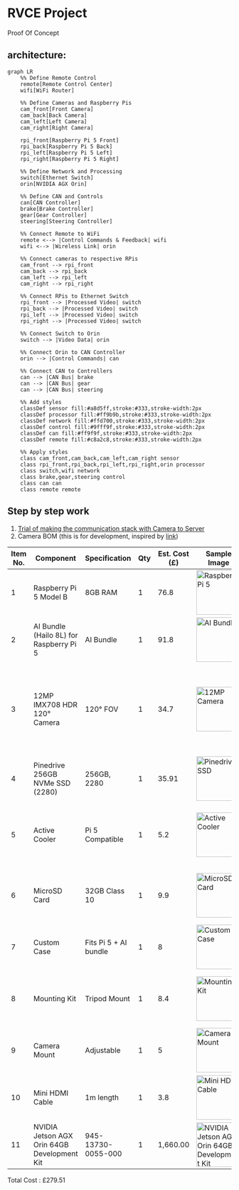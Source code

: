 # RVCE Project
Proof Of Concept
## architecture:

```mermaid
graph LR
    %% Define Remote Control
    remote[Remote Control Center]
    wifi[WiFi Router]
    
    %% Define Cameras and Raspberry Pis
    cam_front[Front Camera]
    cam_back[Back Camera]
    cam_left[Left Camera]
    cam_right[Right Camera]
    
    rpi_front[Raspberry Pi 5 Front]
    rpi_back[Raspberry Pi 5 Back]
    rpi_left[Raspberry Pi 5 Left]
    rpi_right[Raspberry Pi 5 Right]
    
    %% Define Network and Processing
    switch[Ethernet Switch]
    orin[NVIDIA AGX Orin]
    
    %% Define CAN and Controls
    can[CAN Controller]
    brake[Brake Controller]
    gear[Gear Controller]
    steering[Steering Controller]
    
    %% Connect Remote to WiFi
    remote <--> |Control Commands & Feedback| wifi
    wifi <--> |Wireless Link| orin
    
    %% Connect cameras to respective RPis
    cam_front --> rpi_front
    cam_back --> rpi_back
    cam_left --> rpi_left
    cam_right --> rpi_right
    
    %% Connect RPis to Ethernet Switch
    rpi_front --> |Processed Video| switch
    rpi_back --> |Processed Video| switch
    rpi_left --> |Processed Video| switch
    rpi_right --> |Processed Video| switch
    
    %% Connect Switch to Orin
    switch --> |Video Data| orin
    
    %% Connect Orin to CAN Controller
    orin --> |Control Commands| can
    
    %% Connect CAN to Controllers
    can --> |CAN Bus| brake
    can --> |CAN Bus| gear
    can --> |CAN Bus| steering
    
    %% Add styles
    classDef sensor fill:#a8d5ff,stroke:#333,stroke-width:2px
    classDef processor fill:#ff9b9b,stroke:#333,stroke-width:2px
    classDef network fill:#ffd700,stroke:#333,stroke-width:2px
    classDef control fill:#9fff9f,stroke:#333,stroke-width:2px
    classDef can fill:#ff9f9f,stroke:#333,stroke-width:2px
    classDef remote fill:#c8a2c8,stroke:#333,stroke-width:2px
    
    %% Apply styles
    class cam_front,cam_back,cam_left,cam_right sensor
    class rpi_front,rpi_back,rpi_left,rpi_right,orin processor
    class switch,wifi network
    class brake,gear,steering control
    class can can
    class remote remote
```

## Step by step work
1. [Trial of making the communication stack with Camera to Server](./com/communication.md)
2. Camera BOM (this is for development, inspired by [link](https://datarootlabs.com/blog/hailo-ai-kit-raspberry-pi-5-setup-and-computer-vision-pipelines#implementing-custom-detection-tracking-pipeline))

| Item No. | Component                                        | Specification      | Qty | Est. Cost (£) | Sample Image                                                                                              | Link                                                                                   | Notes                                                |
|----------|--------------------------------------------------|---------------------|-----|----------------|-----------------------------------------------------------------------------------------------------------|----------------------------------------------------------------------------------------|------------------------------------------------------|
| 1        | Raspberry Pi 5 Model B                           | 8GB RAM             | 1   | 76.8           | <img src="https://thepihut.com/cdn/shop/files/raspberry-pi-5-raspberry-pi-40958498898115_700x.jpg?v=1695819922" alt="Raspberry Pi 5" width="100"/> | [Link](https://thepihut.com/products/raspberry-pi-5?variant=42531604955331) |                                                      |
| 2        | AI Bundle (Hailo 8L) for Raspberry Pi 5         | AI Bundle           | 1   | 91.8           | <img src="https://thepihut.com/cdn/shop/files/ai-bundle-hailo-8l-for-raspberry-pi-5-pineboards-106038-42832289726659_700x.jpg?v=1724824572" alt="AI Bundle" width="100"/> | [Link](https://thepihut.com/products/ai-bundle-hailo-8l-for-raspberry-pi-5) |                                                      |
| 3        | 12MP IMX708 HDR 120° Camera                     | 120° FOV            | 1   | 34.7           | <img src="https://thepihut.com/cdn/shop/files/arducam-12mp-imx708-hdr-120-camera-module-with-wide-angle-m12-lens-for-raspberry-pi-arducam-b0310-40596338049219_700x.jpg?v=1724774228" alt="12MP Camera" width="100"/> | [Link](https://thepihut.com/products/arducam-12mp-imx708-hdr-120-wide-angle-camera-module-with-m12-lens-for-raspberry-pi) | Arducam 12MP IMX708 HDR 120° Camera Module with Wide-Angle M12 Lens for Raspberry Pi |
| 4        | Pinedrive 256GB NVMe SSD (2280)                 | 256GB, 2280         | 1   | 35.91          | <img src="https://thepihut.com/cdn/shop/files/pinedrive-256gb-nvme-ssd-2280-pineboards-105969-42368160202947_700x.jpg?v=1717692241" alt="Pinedrive SSD" width="100"/> | [Link](https://thepihut.com/products/pinedrive-256gb-nvme-ssd-2280) |                                                      |
| 5        | Active Cooler                                    | Pi 5 Compatible     | 1   | 5.2            | <img src="https://thepihut.com/cdn/shop/files/argon-thrml-30mm-active-cooler-for-raspberry-pi-5-argon40-41416718024899_700x.jpg?v=1704902893" alt="Active Cooler" width="100"/> | [Link](https://thepihut.com/products/argon-thrml-30mm-active-cooler-for-raspberry-pi-5) | Argon THRML 30mm Active Cooler for Raspberry Pi 5  |
| 6        | MicroSD Card                                    | 32GB Class 10       | 1   | 9.9            | <img src="https://thepihut.com/cdn/shop/files/official-pi-hole-raspberry-pi-4-kit-the-pi-hut-105033-43171441311939_700x.jpg?v=1726632845" alt="MicroSD Card" width="100"/> | [Link](https://thepihut.com/products/noobs-preinstalled-sd-card) | Official Raspberry Pi Micro SD Card with RPi OS Pre-Installed |
| 7        | Custom Case                                      | Fits Pi 5 + AI bundle | 1   | 8              | <img src="https://thepihut.com/cdn/shop/files/layer-case-for-pineboards-hats-the-pi-hut-tph-078-42874102055107_700x.jpg?v=1724811056" alt="Custom Case" width="100"/> | [Link](https://thepihut.com/products/layer-case-for-pineboards-hats) | Just for a development                               |
| 8        | Mounting Kit                                     | Tripod Mount        | 1   | 8.4            | <img src="https://thepihut.com/cdn/shop/files/die-cast-tripod-mount-for-raspberry-pi-camera-modules-entaniya-106019-42832871063747_700x.jpg?v=1724814306" alt="Mounting Kit" width="100"/> | [Link](https://thepihut.com/products/die-cast-tripod-mount-for-raspberry-pi-camera-modules) | Die-cast Tripod Mount for Raspberry Pi Camera Modules |
| 9        | Camera Mount                                     | Adjustable          | 1   | 5              | <img src="https://thepihut.com/cdn/shop/files/extendable-tripod-for-raspberry-pi-hq-camera-the-pi-hut-106062-42899004326083_700x.jpg?v=1724815391" alt="Camera Mount" width="100"/> | [Link](https://thepihut.com/products/extendable-tripod-for-raspberry-pi-hq-camera) | Extendable Tripod for Raspberry Pi HQ Camera       |
| 10       | Mini HDMI Cable                                  | 1m length           | 1   | 3.8            | <img src="https://thepihut.com/cdn/shop/products/micro-hdmi-to-hdmi-cable-for-raspberry-pi-4-the-pi-hut-103596-29915930689731_700x.jpg?v=1646362088" alt="Mini HDMI Cable" width="100"/> | [Link](https://thepihut.com/products/hdmi-to-micro-hdmi-cable-2m-gold-plated?variant=40818117050563) |                                                      |
| 11      | NVIDIA Jetson AGX Orin 64GB Development Kit     | 945-13730-0055-000         | 1   | 1,660.00           | <img src="[https://developer.download.nvidia.com/embedded/images/jetsonAgxOrin/getting_started/jaodk_1024px.png" alt="NVIDIA Jetson AGX Orin 64GB Development Kit" width="100"/> | [Link](https://uk.rs-online.com/web/p/processor-development-tools/2539662?cm_mmc=UK-PLA-DS3A-_-bing-_-PLA_UK_EN_Catch+All-_-Electronic+Components,+Power+%26+Connectors-_-2539662&matchtype=e&pla-4574724306713135&cq_src=google_ads&cq_cmp=554644865&cq_term=&cq_plac=&cq_net=o&cq_plt=gp&gclid=fedbc2974bc911786985a5baae8603e6&gclsrc=3p.ds&msclkid=fedbc2974bc911786985a5baae8603e6) |                                                      |

Total Cost : £279.51



